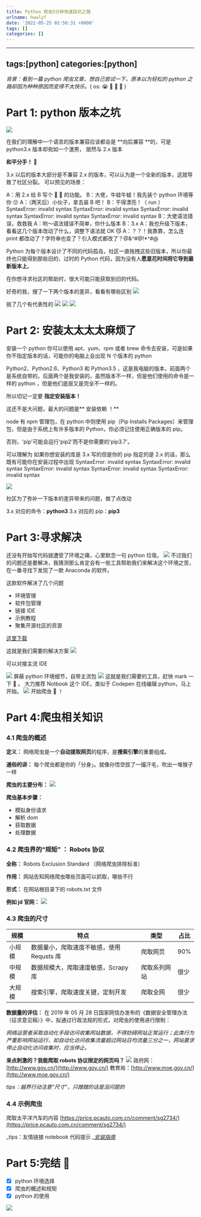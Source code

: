 ```yaml
---
title: Python 爬虫5分钟快速踩坑之路
urlname: hwwlyf
date: '2022-05-25 02:56:31 +0000'
tags: []
categories: []
---
```


---
tags:[python]
categories:[python]
---

_背景：看到一篇 python 爬虫文章，想自己尝试一下，原本以为轻松的 python 之路却因为种种原因而变得不太快乐。_( os: 😭 🐂 🐍 🍜 )

# Part 1: python 版本之坑

![](https://sls-cloudfunction-ap-guangzhou-code-1259200871.cos.ap-guangzhou.myqcloud.com/blog/FrmrBlbLn8IHCH-U38ajUu9N7rPX.png)

在我们的理解中一个语言的版本兼容应该都会是 **向后兼容 **的，可是 python3.x 版本却宛如一个渣男，
居然与 2.x 版本

**和平分手！ 👋**

3.x 以后的版本大部分是不兼容 2.x 的版本，可以认为是一个全新的版本，这就导致了社区分裂。
可以预见的场景：

A：用 2.x 给 B 写个 🐂 🍺 的功能。
B：大佬，牛蛙牛蛙！我先装个 python 环境等你 😗
A：（两天后）小伙子，拿去装 B 吧！
B：干得漂亮！（ run ）
SyntaxError: invalid syntax
SyntaxError: invalid syntax
SyntaxError: invalid syntax
SyntaxError: invalid syntax
SyntaxError: invalid syntax
B：大佬语法错误，救救我
A：哟～语法错误不简单，你什么版本
B：3.x
A：我也升级下版本，看看这几个版本改动了什么，调整下语法就 OK 😼
A：？？！我靠靠，怎么连 print 都改动了？字符串也变了？引入模式都改了？@&^#@!\*^#@

Python 为每个版本设计了不同的代码孤岛，社区一直拖拽这些旧版本，所以你最终也只能得到那些旧的、过时的 Python 代码，因为没有人**愿意花时间将它导到最新版本上**。

在你想寻求社区的帮助时，很大可能只能获取到旧的代码。

好奇的我，搜了一下两个版本的差异，看看有哪些区别
![](https://sls-cloudfunction-ap-guangzhou-code-1259200871.cos.ap-guangzhou.myqcloud.com/blog/FuzrAPTlQvugefFlyKVa4jxzU6bH.png)

挑了几个有代表性的
![](https://sls-cloudfunction-ap-guangzhou-code-1259200871.cos.ap-guangzhou.myqcloud.com/blog/FtLrybZOkCgpwfP1Kg3n25xoqgAn.png)
![](https://sls-cloudfunction-ap-guangzhou-code-1259200871.cos.ap-guangzhou.myqcloud.com/blog/FohL-vvUGuvPZYIuWUYi73Fzd1xJ.png)
![](https://sls-cloudfunction-ap-guangzhou-code-1259200871.cos.ap-guangzhou.myqcloud.com/blog/FnsbKT1n-N3488WpcBZAMpYt99Sj.png)

# Part 2: 安装太太太太麻烦了

安装一个 python 你可以使用 apt、yum、rpm 或者 brew 命令去安装，可是如果你不指定版本的话，可能你的电脑上会出现 N 个版本的 python

Python2、Python2.6、Python3 和 Python3.5 ，这是我电脑的版本，前面两个是系统自带的，后面两个是我安装的，虽然版本不一样，但是他们使用的命令是一样的 python ，但是他们底层又是完全不一样的。

所以切记一定要 **指定安装版本！**

这还不是大问题，最大的问题是** 安装依赖 ！**

node 有 npm 管理包，在 python 中则使用 pip（Pip Installs Packages）来管理包，但是由于系统上有许多版本的 Python，你必须记住使用正确版本的 pip。

否则，'pip'可能会运行'pip2'而不是你需要的'pip3.7'。

可以理解为 如果你想安装的库是 3.x 写的但是你的 pip 指定的是 2.x 的话，那么既有可能你在安装过程中出现
SyntaxError: invalid syntax
SyntaxError: invalid syntax
SyntaxError: invalid syntax
SyntaxError: invalid syntax
SyntaxError: invalid syntax

![](https://sls-cloudfunction-ap-guangzhou-code-1259200871.cos.ap-guangzhou.myqcloud.com/blog/FocyjzaQ92quDMkzj9zGinVIIgTR.png)

社区为了弥补一下版本的差异带来的问题，做了点改动

3.x 对应的命令：**python3**
3.x 对应的 pip：**pip3**

# Part 3:寻求解决

还没有开始写代码就遭受了环境之痛，心里默念一句 python 垃圾。
![](https://sls-cloudfunction-ap-guangzhou-code-1259200871.cos.ap-guangzhou.myqcloud.com/blog/FkGIEzgSO3jF75YVx_gFAC5XXY1F.png)
不过我们的问题还是要解决，我猜测那么肯定会有一些工具帮助我们来解决这个环境之苦，在一番寻找下发现了一款 Anaconda 的软件。

这款软件解决了几个问题

- 环境管理
- 软件包管理
- 链接 IDE
- 示例教程
- 聚集开源社区的资源

[这里下载](https://www.anaconda.com/products/individual)

这就是我们需要的解决方案
![](https://sls-cloudfunction-ap-guangzhou-code-1259200871.cos.ap-guangzhou.myqcloud.com/blog/FkC31h2VdyqoqkgkXMYPDPSlUu58.png)

可以对接主流 IDE

![](https://sls-cloudfunction-ap-guangzhou-code-1259200871.cos.ap-guangzhou.myqcloud.com/blog/FsuLDYxnkh_2Y7VaA6SMuJsUDTey.png)
屏蔽 python 环境细节，自带主流包
![](https://sls-cloudfunction-ap-guangzhou-code-1259200871.cos.ap-guangzhou.myqcloud.com/blog/FlgkQl0Cgs76KK5mNEDW23tI776n.png)
这就是我们需要的工具，赶快 mark 一下 📝 。
大力推荐 Notbook 这个 IDE，类似于 Codepen 在线编辑 python，马上开始。
![](https://sls-cloudfunction-ap-guangzhou-code-1259200871.cos.ap-guangzhou.myqcloud.com/blog/FqxDxLcW4DAQ4CBSWkjnh6EWQTvg.png)
开始爬虫 🐛 ！

# Part 4:爬虫相关知识

### 4.1 爬虫的概述

**定义：**
网络爬虫是一个**自动提取网页**的程序，是**搜索引擎**的重要组成。

**通俗的讲：**
每个爬虫都是你的「分身」。就像孙悟空拔了一撮汗毛，吹出一堆猴子一样

**爬虫的主要分布：**
![](https://sls-cloudfunction-ap-guangzhou-code-1259200871.cos.ap-guangzhou.myqcloud.com/blog/FsdnEvzhCMQbhgPcqALqfYiZwT0S.png)

**爬虫基本步骤：**

- 模拟身份请求
- 解析 dom
- 获取数据
- 处理数据

### 4.2 爬虫界的“规矩” ： Robots 协议

**全称：**
Robots Exclusion Standard （网络爬虫排除标准）

**作用：**
网站告知网络爬虫哪些页面可以抓取，哪些不行

**形式：**
在网站根目录下的 robots.txt 文件

**例如 jd 官网：**
![](https://sls-cloudfunction-ap-guangzhou-code-1259200871.cos.ap-guangzhou.myqcloud.com/blog/FhaBqFrLK_Bm66u1nwZO_INJnm3q.png)

### 4.3 爬虫的尺寸

| 规模   | 特点                                      | 类型         | 占比 |
| ------ | ----------------------------------------- | ------------ | ---- |
| 小规模 | 数据量小，爬取速度不敏感，使用 Requsts 库 | 爬取网页     | 90%  |
| 中规模 | 数据规模大，爬取速度敏感，Scrapy 库       | 爬取系列网站 | 很少 |
| 大规模 | 搜索引擎，爬取速度关键，定制开发          | 爬取全网     | 很少 |

**数据量的评估：**
在 2019 年 05 月 28 日国家网信办发布的《数据安全管理办法（征求意见稿）》中，拟通过行政法规的形式，对爬虫的使用进行限制：

_网络运营者采取自动化手段访问收集网站数据，不得妨碍网站正常运行；此类行为严重影响网站运行，如自动化访问收集流量超过网站日均流量三分之一，网站要求停止自动化访问收集时，应当停止。_

**来点刺激的？我能爬取 robots 协议限定的网页吗？**
![](https://sls-cloudfunction-ap-guangzhou-code-1259200871.cos.ap-guangzhou.myqcloud.com/blog/FmpDYwITZyZGzOyVGbtwCekAINbM.png)
政府网：[http://www.gov.cn/](http://www.gov.cn/)
教育局：[http://www.moe.gov.cn/](http://www.moe.gov.cn/)

_tips：越界行动注意“尺寸”，只蹭蹭的话是没问题的_

### 4.4 示例爬虫

爬取太平洋汽车的内容
[https://price.pcauto.com.cn/comment/sg2734/](https://price.pcauto.com.cn/comment/sg2734/)

_tips：友情链接 notebook 代码提示 _[_安装指南_](https://www.jianshu.com/p/2e8a6596139a)

#

# Part 5:完结 🎉

- [x] python 环境选择
- [x] 爬虫的概述和规矩
- [x] python 的使用

![](https://sls-cloudfunction-ap-guangzhou-code-1259200871.cos.ap-guangzhou.myqcloud.com/blog/FqxDxLcW4DAQ4CBSWkjnh6EWQTvg.png)

##
